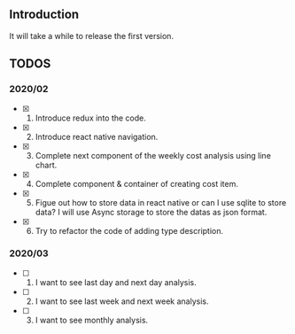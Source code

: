 ## Introduction

It will take a while to release the first version.

## TODOS

### 2020/02
- [X] 1. Introduce redux into the code.
- [X] 2. Introduce react native navigation.
- [X] 3. Complete next component of the weekly cost analysis using line chart.
- [X] 4. Complete component & container of creating cost item.
- [X] 5. Figue out how to store data in react native or can I use sqlite to store data?
         I will use Async storage to store the datas as json format.
- [X] 6. Try to refactor the code of adding type description.

### 2020/03
- [ ] 1. I want to see last day and next day analysis.
- [ ] 2. I want to see last week and next week analysis.
- [ ] 3. I want to see  monthly analysis.